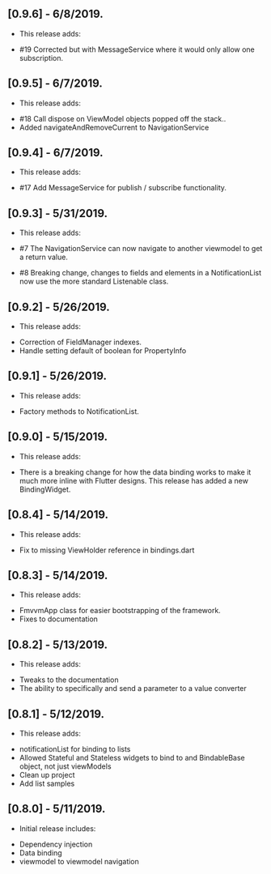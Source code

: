 ## [0.9.6] - 6/8/2019.

* This release adds:
 
- #19 Corrected but with MessageService where it would only allow one subscription.

## [0.9.5] - 6/7/2019.

* This release adds:
 
- #18 Call dispose on ViewModel objects popped off the stack..
- Added navigateAndRemoveCurrent to NavigationService

## [0.9.4] - 6/7/2019.

* This release adds:
 
- #17 Add MessageService for publish / subscribe functionality.

## [0.9.3] - 5/31/2019.

* This release adds:
 
- #7 The NavigationService can now navigate to another viewmodel to get a return value.

- #8 Breaking change, changes to fields and elements in a NotificationList now use the more standard Listenable class.

## [0.9.2] - 5/26/2019.

* This release adds:
 
- Correction of FieldManager indexes.
- Handle setting default of boolean for PropertyInfo

## [0.9.1] - 5/26/2019.

* This release adds:
 
- Factory methods to NotificationList.

## [0.9.0] - 5/15/2019.

* This release adds:
 
- There is a breaking change for how the data binding works to make it much more inline with Flutter designs. This release has added a new BindingWidget.

## [0.8.4] - 5/14/2019.

* This release adds:
 
- Fix to missing ViewHolder reference in bindings.dart

## [0.8.3] - 5/14/2019.

* This release adds:
 
- FmvvmApp class for easier bootstrapping of the framework.
- Fixes to documentation

## [0.8.2] - 5/13/2019.

* This release adds:
 
- Tweaks to the documentation
- The ability to specifically and send a parameter to a value converter

## [0.8.1] - 5/12/2019.

* This release adds:
 
- notificationList for binding to lists
- Allowed Stateful and Stateless widgets to bind to and BindableBase object, not just viewModels
- Clean up project
- Add list samples

## [0.8.0] - 5/11/2019.

* Initial release includes:
 
- Dependency injection
- Data binding
- viewmodel to viewmodel navigation
